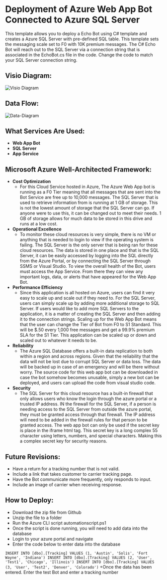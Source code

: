 # Deployment of Azure Web App Bot Connected to Azure SQL Server


This template allows you to deploy a Echo Bot using C# template and creates a Azure SQL Server with pre-defined SQL table. This template sets the messaging scale set to F0 with 10K premium messages. The C# Echo Bot will reach out to the SQL Server via a connection string that is associated in the EchoBot.cs file in the code. Change the code to match your SQL Server connection string.

## Visio Diagram:
![Visio Diagram](https://user-images.githubusercontent.com/57882033/116955082-9533c280-ac5f-11eb-9eeb-b7520e39b980.jpeg)



## Data Flow:
![Data-Diagram](https://user-images.githubusercontent.com/57882033/116953794-2a34bc80-ac5c-11eb-8c38-bc888731c070.jpeg)

## What Services Are Used:
 + **Web App Bot**
 + **SQL Server**
 + **App Service**

## Microsoft Azure Well-Architected Framework:
 + **Cost Optimization**
   + For this Cloud Service hosted in Azure, The Azure Web App bot is running as a F0 Tier meaning that all messages that are sent into the Bot Service are free up to 10,000 messages. The SQL Server that is used to retrieve information from is running at 1 GB of storage. This is not the lowest amount of storage that the SQL Server can go. If anyone were to use this, it can be changed out to meet their needs. 1 GB of storage allows for much data to be stored in this drive and runs at a low cost.
 + **Operational Excellence**
   + To monitor these cloud resources is very simple, there is no VM or anything that is needed to login to view if the operating system is failing. The SQL Server is the only server that is being ran for these cloud resources. The data is stored in one place and that is the SQL Server, it can be easily accessed by logging into the SQL directly from the Azure Portal, or by connecting the SQL Server through SSMS or Visual Studio. To view the overall health of the Bot, users must access the App Service. From there they can view any important logs, data, or alerts that have appeared for the Web App Bot. 
 + **Performance Efficiency**
   + Since this application is all hosted on Azure, users can find it very easy to scale up and scale out if they need to. For the SQL Server, users can simply scale up by adding more additional storage to SQL Server. If users would like to add more SQL Servers to the application, it is a matter of creating the SQL Server and then adding it to the connection strings. Scaling up for the Web App Bot means that the user can change the Tier of Bot from F0 to S1 Standard. This will be $.50 every 1,000 free messages and get a 99.9% premium SLA for the S1 Tier. This application can be scaled up or down and scaled out to whatever it needs to be.
 + **Reliability**
   + The Azure SQL Database offers a built-in data replication to both within a region and across regions. Given that the reliability that the data will not be lost due to corrupt SQL Server or data loss. The data will be backed up in case of an emergency and will be there without worry. The source code for this web app bot can be downloaded in case the bot somehow becomes unusable, simply a new bot can be deployed, and users can upload the code from visual studio code. 
 + **Security**
   + The SQL Server for this cloud resource has a built-in firewall that only allows users who know the login through the azure portal or a trusted IP address. IN the firewall for the SQL Server, if a person is needing access to the SQL Server from outside the azure portal, they must be granted access through that firewall. The IP address will need to be added in the firewall rules for that person to be granted access. The web app bot can only be used if the secret key is place in the iframe html tag. This secret key is a long complex 55 character using letters, numbers, and special characters. Making this a complex secret key for security reasons. 

## Future Revisions:
 + Have a return for a tracking number that is not valid.
 + Include a link that takes customer to carrier tracking page.
 + Have the Bot communicate more frequently, only responds to input.
 + Include an image of carrier when receiving response.

## How to Deploy: 
 + Download the zip file from Github
 + Unzip the file to a folder
 + Run the Azure CLI script automationscript.ps1
 + Once the script is done running, you will need to add data into the database
 + Login to your azure portal and navigate 
 + Enter the code below to enter data into the database

 
`
INSERT INTO [dbo].[Tracking] VALUES (1, 'Austin', 'Solis', 'Fort Wayne', 'Indiana')
INSERT INTO [dbo].[Tracking] VALUES (2, 'User', 'Test1', 'Chicago', 'Illinois')
INSERT INTO [dbo].[Tracking] VALUES (3, 'User', 'Test2', 'Denver', 'Colorado')
`
+Once the data has been entered. Enter the test Bot and enter a tracking number
